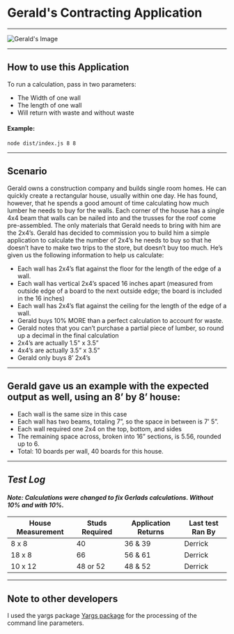 # Gerald's Contracting Application
---

![Gerald's Image]

---

## How to use this Application
To run a calculation, pass in two parameters:
* The Width of one wall 
* The length of one wall 
* Will return with waste and without waste
#### Example:

```
node dist/index.js 8 8
```


---
## **Scenario**
Gerald owns a construction company and builds single room homes. He can quickly create a rectangular house, usually within one day. He has found, however, that he spends a good amount of time calculating how much lumber he needs to buy for the walls.
Each corner of the house has a single 4x4 beam that walls can be nailed into and the trusses for the roof come pre-assembled. The only materials that Gerald needs to bring with him are the 2x4’s.
Gerald has decided to commission you to build him a simple application to calculate the number of 2x4’s he needs to buy so that he doesn’t have to make two trips to the store, but doesn’t buy too much. He’s given us the following information to help us calculate:

*  Each wall has 2x4’s flat against the floor for the length of the edge of a wall.
*  Each wall has vertical 2x4’s spaced 16 inches apart (measured from outside edge of a board to the next outside edge; the board is included in the 16 inches)
*  Each wall has 2x4’s flat against the ceiling for the length of the edge of a wall.
*  Gerald buys 10% MORE than a perfect calculation to account for waste.
*  Gerald notes that you can’t purchase a partial piece of lumber, so round up a decimal in the final calculation
*  2x4’s are actually 1.5" x 3.5”
*  4x4’s are actually 3.5” x 3.5”
*  	Gerald only buys 8’ 2x4’s
---
## **Gerald gave us an example with the expected output as well, using an 8’ by 8’ house:**
*  Each wall is the same size in this case
*  Each wall has two beams, totaling 7”, so the space in between is 7’ 5”.
*  Each wall required one 2x4 on the top, bottom, and sides
*  The remaining space across, broken into 16” sections, is 5.56, rounded up to 6.
*  Total: 10 boards per wall, 40 boards for this house.

---
## _Test Log_

#### _Note: Calculations were changed to fix Gerlads calculations. Without 10% and with 10%._

| House Measurement | Studs Required | Application Returns | Last test Ran By |
|       ---         |       ---      |         ---         |        ---
| 8 x 8             |       40       |       36 & 39       | Derrick
| 18 x 8            |       66       |       56 & 61       | Derrick
| 10 x 12           | 48 or 52       |       48 & 52       | Derrick

---
## Note to other developers
I used the yargs package [Yargs package] for the processing of the command line parameters. 

[Yargs package]: https://github.com/adam-p/markdown-here/wiki/Markdown-Cheatsheet



[Gerald's Image]: https://www.clipartkey.com/mpngs/m/40-408007_calculator-clipart-black-and-white-transparent-png-calculator.png# 